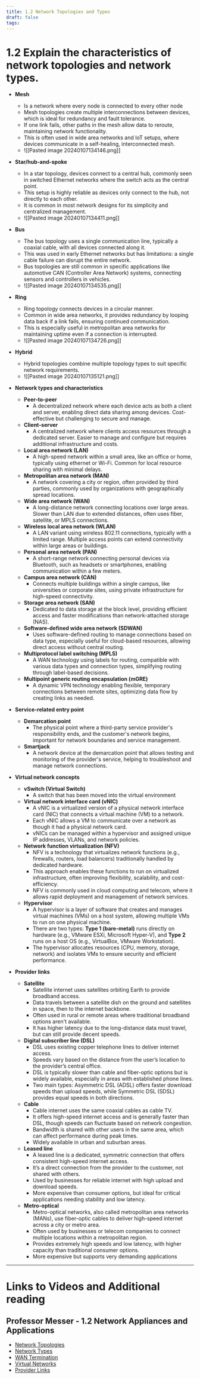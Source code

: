 ```yaml
---
title: 1.2 Network Topologies and Types
draft: false
tags:
---
```



# 1.2 Explain the characteristics of network topologies and network types.

-  **Mesh**
	- Is a network where every node is connected to every other node
	- Mesh topologies create multiple interconnections between devices, which is ideal for redundancy and fault tolerance. 
	- If one link fails, other paths in the mesh allow data to reroute, maintaining network functionality. 
	- This is often used in wide area networks and IoT setups, where devices communicate in a self-healing, interconnected mesh.
	- ![[Pasted image 20240107134146.png]]

-  **Star/hub-and-spoke**
	- In a star topology, devices connect to a central hub, commonly seen in switched Ethernet networks where the switch acts as the central point.
	- This setup is highly reliable as devices only connect to the hub, not directly to each other. 
	- It is common in most network designs for its simplicity and centralized management.
	- ![[Pasted image 20240107134411.png]]
-  **Bus**
	- The bus topology uses a single communication line, typically a coaxial cable, with all devices connected along it. 
	- This was used in early Ethernet networks but has limitations: a single cable failure can disrupt the entire network.
	- Bus topologies are still common in specific applications like automotive CAN (Controller Area Network) systems, connecting sensors and controllers in vehicles.
	- ![[Pasted image 20240107134535.png]]

-  **Ring**
	- Ring topology connects devices in a circular manner. 
	- Common in wide area networks, it provides redundancy by looping data back if a link fails, ensuring continued communication. 
	- This is especially useful in metropolitan area networks for maintaining uptime even if a connection is interrupted.
	-  ![[Pasted image 20240107134726.png]]

-  **Hybrid**
	- Hybrid topologies combine multiple topology types to suit specific network requirements.
	- ![[Pasted image 20240107135121.png]]

-  **Network types and characteristics**
	- **Peer-to-peer**
		- A decentralized network where each device acts as both a client and server, enabling direct data sharing among devices. Cost-effective but challenging to secure and manage.
	- **Client-server**
		- A centralized network where clients access resources through a dedicated server. Easier to manage and configure but requires additional infrastructure and costs.
	- **Local area network (LAN)**
		- A high-speed network within a small area, like an office or home, typically using ethernet or Wi-Fi. Common for local resource sharing with minimal delays.
	- **Metropolitan area network (MAN)**
		- A network covering a city or region, often provided by third parties, commonly used by organizations with geographically spread locations.
	- **Wide area network (WAN)**
		- A long-distance network connecting locations over large areas. Slower than LAN due to extended distances, often uses fiber, satellite, or MPLS connections.
	- **Wireless local area network (WLAN)**
		- A LAN variant using wireless 802.11 connections, typically with a limited range. Multiple access points can extend connectivity within large areas or buildings.
	- **Personal area network (PAN)**
		- A short-range network connecting personal devices via Bluetooth, such as headsets or smartphones, enabling communication within a few meters.
	- **Campus area network (CAN)**
		- Connects multiple buildings within a single campus, like universities or corporate sites, using private infrastructure for high-speed connectivity.
	- **Storage area network (SAN)**
		- Dedicated to data storage at the block level, providing efficient access and faster modifications than network-attached storage (NAS).
	- **Software-defined wide area network (SDWAN)**
		- Uses software-defined routing to manage connections based on data type, especially useful for cloud-based resources, allowing direct access without central routing.
	- **Multiprotocol label switching (MPLS)**
		- A WAN technology using labels for routing, compatible with various data types and connection types, simplifying routing through label-based decisions.
	- **Multipoint generic routing encapsulation (mGRE)**
		- A dynamic VPN technology enabling flexible, temporary connections between remote sites, optimizing data flow by creating links as needed.

-  **Service-related entry point**
	- **Demarcation point**
		- The physical point where a third-party service provider's responsibility ends, and the customer's network begins, important for network boundaries and service management.
	- **Smartjack**
		- A network device at the demarcation point that allows testing and monitoring of the provider's service, helping to troubleshoot and manage network connections.

-  **Virtual network concepts**
	- **vSwitch (Virtual Switch)**
		- A switch that has been moved into the virtual environment
	- **Virtual network interface card (vNIC)**
		- A vNIC is a virtualized version of a physical network interface card (NIC) that connects a virtual machine (VM) to a network.
		- Each vNIC allows a VM to communicate over a network as though it had a physical network card.
		- vNICs can be managed within a hypervisor and assigned unique IP addresses, VLANs, and network policies.
	- **Network function virtualization (NFV)**
		- NFV is a technology that virtualizes network functions (e.g., firewalls, routers, load balancers) traditionally handled by dedicated hardware.
		- This approach enables these functions to run on virtualized infrastructure, often improving flexibility, scalability, and cost-efficiency.
		- NFV is commonly used in cloud computing and telecom, where it allows rapid deployment and management of network services.
	- **Hypervisor**
		- A hypervisor is a layer of software that creates and manages virtual machines (VMs) on a host system, allowing multiple VMs to run on one physical machine.
		- There are two types: **Type 1 (bare-metal)** runs directly on hardware (e.g., VMware ESXi, Microsoft Hyper-V), and **Type 2** runs on a host OS (e.g., VirtualBox, VMware Workstation).
		- The hypervisor allocates resources (CPU, memory, storage, network) and isolates VMs to ensure security and efficient performance.

- **Provider links**
	- **Satellite**
		- Satellite internet uses satellites orbiting Earth to provide broadband access.
		- Data travels between a satellite dish on the ground and satellites in space, then to the internet backbone.
		- Often used in rural or remote areas where traditional broadband options aren't available.
		- It has higher latency due to the long-distance data must travel, but can still provide decent speeds.
	- **Digital subscriber line (DSL)**
		- DSL uses existing copper telephone lines to deliver internet access.
		- Speeds vary based on the distance from the user’s location to the provider’s central office.
		- DSL is typically slower than cable and fiber-optic options but is widely available, especially in areas with established phone lines.
		- Two main types: Asymmetric DSL (ADSL) offers faster download speeds than upload speeds, while Symmetric DSL (SDSL) provides equal speeds in both directions.
	- **Cable**
		- Cable internet uses the same coaxial cables as cable TV.
		- It offers high-speed internet access and is generally faster than DSL, though speeds can fluctuate based on network congestion.
		- Bandwidth is shared with other users in the same area, which can affect performance during peak times.
		- Widely available in urban and suburban areas.
	- **Leased line**
		- A leased line is a dedicated, symmetric connection that offers consistent high-speed internet access.
		- It’s a direct connection from the provider to the customer, not shared with others.
		- Used by businesses for reliable internet with high upload and download speeds.
		- More expensive than consumer options, but ideal for critical applications needing stability and low latency.
	- **Metro-optical**
		- Metro-optical networks, also called metropolitan area networks (MANs), use fiber-optic cables to deliver high-speed internet across a city or metro area.
		- Often used by businesses or telecom companies to connect multiple locations within a metropolitan region.
		- Provides extremely high speeds and low latency, with higher capacity than traditional consumer options.
		- More expensive but supports very demanding applications

---
# Links to Videos and Additional reading 
## Professor Messer - 1.2 Network Appliances and Applications
- [Network Topologies](https://www.professormesser.com/?p=624630)
- [Network Types](https://www.professormesser.com/?p=624634)
- [WAN Termination](https://www.professormesser.com/?p=624649)
- [Virtual Networks](https://www.professormesser.com/?p=624653)
- [Provider Links](https://www.professormesser.com/?p=624656)